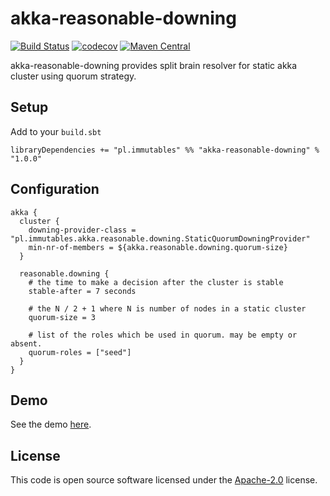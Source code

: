 # akka-reasonable-downing #

[![Build Status](https://travis-ci.org/mbilski/akka-reasonable-downing.svg?branch=master)](https://travis-ci.org/mbilski/akka-reasonable-downing)
[![codecov](https://codecov.io/gh/mbilski/akka-reasonable-downing/branch/master/graph/badge.svg)](https://codecov.io/gh/mbilski/akka-reasonable-downing)
[![Maven Central](https://maven-badges.herokuapp.com/maven-central/pl.immutables/akka-reasonable-downing_2.12/badge.svg)](https://maven-badges.herokuapp.com/maven-central/pl.immutables/akka-reasonable-downing_2.12)

akka-reasonable-downing provides split brain resolver for static akka cluster using quorum strategy.

## Setup ##

Add to your `build.sbt`

```
libraryDependencies += "pl.immutables" %% "akka-reasonable-downing" % "1.0.0"
```

## Configuration ##

```
akka {
  cluster {
    downing-provider-class = "pl.immutables.akka.reasonable.downing.StaticQuorumDowningProvider"
    min-nr-of-members = ${akka.reasonable.downing.quorum-size}
  }

  reasonable.downing {
    # the time to make a decision after the cluster is stable
    stable-after = 7 seconds

    # the N / 2 + 1 where N is number of nodes in a static cluster
    quorum-size = 3

    # list of the roles which be used in quorum. may be empty or absent.
    quorum-roles = ["seed"]
  }
}
```

## Demo ##

See the demo [here](https://www.youtube.com/watch?v=_uz8QOjVrNQ).

## License ##

This code is open source software licensed under the
[Apache-2.0](http://www.apache.org/licenses/LICENSE-2.0) license.
